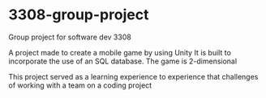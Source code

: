 # 3308-group-project
Group project for software dev 3308

A project made to create a mobile game by using Unity
It is built to incorporate the use of an SQL database.
The game is 2-dimensional

This project served as a learning experience to experience that challenges of working with a team on a coding project
